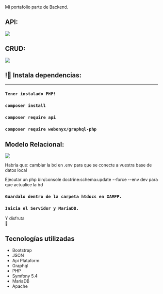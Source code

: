 Mi portafolio parte de Backend.

## API:

![](./src/assets/Portfolio.png)

## CRUD:

![](./src/assets/Portfolio.png)

## !🔌 Instala dependencias:
______ 
### `Tener instalado PHP!`
### `composer install`
### `composer require api`
### `composer require webonyx/graphql-php`

## Modelo Relacional:

![](./src/assets/Portfolio.png)

Habría que:  cambiar la bd en .env para que se conecte a vuestra base de datos local

Ejecutar un php bin/console doctrine:schema:update --force --env dev para que actualice la bd

### `Guardalo dentro de la carpeta htdocs en XAMPP.`
### `Inicia el Servidor y MariaDB.`

Y disfruta 	
:tada:

## Tecnologías utilizadas

- Bootstrap    
- JSON
- Api Plataform
- Graphql
- PHP
- Symfony 5.4
- MariaDB
- Apache
